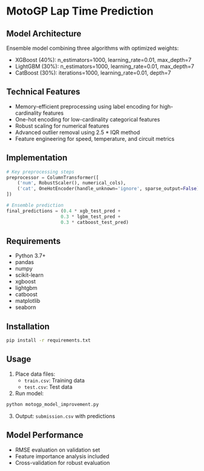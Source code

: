 # MotoGP Lap Time Prediction

## Model Architecture
Ensemble model combining three algorithms with optimized weights:
- XGBoost (40%): n_estimators=1000, learning_rate=0.01, max_depth=7
- LightGBM (30%): n_estimators=1000, learning_rate=0.01, max_depth=7
- CatBoost (30%): iterations=1000, learning_rate=0.01, depth=7

## Technical Features
- Memory-efficient preprocessing using label encoding for high-cardinality features
- One-hot encoding for low-cardinality categorical features
- Robust scaling for numerical features
- Advanced outlier removal using 2.5 * IQR method
- Feature engineering for speed, temperature, and circuit metrics

## Implementation
```python
# Key preprocessing steps
preprocessor = ColumnTransformer([
    ('num', RobustScaler(), numerical_cols),
    ('cat', OneHotEncoder(handle_unknown='ignore', sparse_output=False), onehot_cols)
])

# Ensemble prediction
final_predictions = (0.4 * xgb_test_pred + 
                    0.3 * lgbm_test_pred + 
                    0.3 * catboost_test_pred)
```

## Requirements
- Python 3.7+
- pandas
- numpy
- scikit-learn
- xgboost
- lightgbm
- catboost
- matplotlib
- seaborn

## Installation
```bash
pip install -r requirements.txt
```

## Usage
1. Place data files:
   - `train.csv`: Training data
   - `test.csv`: Test data
2. Run model:
```bash
python motogp_model_improvement.py
```
3. Output: `submission.csv` with predictions

## Model Performance
- RMSE evaluation on validation set
- Feature importance analysis included
- Cross-validation for robust evaluation 